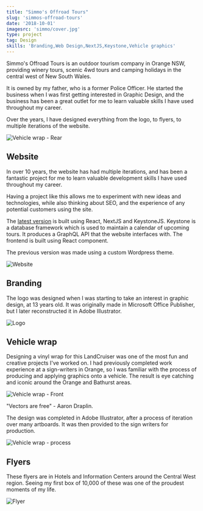 ```yaml
---
title: "Simmo's Offroad Tours"
slug: 'simmos-offroad-tours'
date: '2018-10-01'
imagesrc: 'simmo/cover.jpg'
type: project
tag: Design
skills: 'Branding,Web Design,NextJS,Keystone,Vehicle graphics'
---
```


Simmo's Offroad Tours is an outdoor tourism company in Orange NSW, providing winery tours, scenic 4wd tours and camping holidays in the central west of New South Wales.

It is owned by my father, who is a former Police Officer. He started the business when I was first getting interested in Graphic Design, and the business has been a great outlet for me to learn valuable skills I have used throughout my career.

Over the years, I have designed everything from the logo, to flyers, to multiple iterations of the website.

![Vehicle wrap - Rear](https://files.nathansimpson.design/portfolio/simmo/wrap_back.jpg 'Vehicle wrap - Rear')

## Website

In over 10 years, the website has had multiple iterations, and has been a fantastic project for me to learn valuable development skills I have used throughout my career.

Having a project like this allows me to experiment with new ideas and technologies, while also thinking about SEO, and the experience of any potential customers using the site.

The [latest version](https://simmosoffroadtours.com) is built using React, NextJS and KeystoneJS. Keystone is a database framework which is used to maintain a calendar of upcoming tours. It produces a GraphQL API that the website interfaces with. The frontend is built using React component.

The previous version was made using a custom Wordpress theme.

![Website](https://files.nathansimpson.design/portfolio/simmo/simmos-website.jpg 'Website')

## Branding

The logo was designed when I was starting to take an interest in graphic design, at 13 years old. It was originally made in Microsoft Office Publisher, but I later reconstructed it in Adobe Illustrator.

![Logo](https://files.nathansimpson.design/portfolio/simmo/logo.jpg 'Logo')

## Vehicle wrap

Designing a vinyl wrap for this LandCruiser was one of the most fun and creative projects I've worked on. I had previously completed work experience at a sign-writers in Orange, so I was familiar with the process of producing and applying graphics onto a vehicle. The result is eye catching and iconic around the Orange and Bathurst areas.

![Vehicle wrap - Front](https://files.nathansimpson.design/portfolio/simmo/wrap_front.jpg 'Vehicle wrap - Front')

"Vectors are free" - Aaron Draplin.

The design was completed in Adobe Illustrator, after a process of iteration over many artboards. It was then provided to the sign writers for production.

![Vehicle wrap - process](https://files.nathansimpson.design/portfolio/simmo/wrap_process.jpg 'Vehicle wrap - process')

## Flyers

These flyers are in Hotels and Information Centers around the Central West region. Seeing my first box of 10,000 of these was one of the proudest moments of my life.

![Flyer](https://files.nathansimpson.design/portfolio/simmo/flyer.png 'Flyer')
